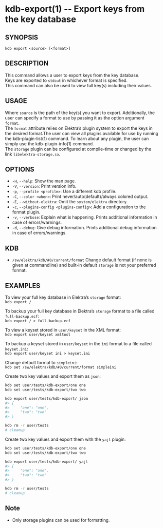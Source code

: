 # kdb-export(1) -- Export keys from the key database

## SYNOPSIS

`kdb export <source> [<format>]`<br>

## DESCRIPTION

This command allows a user to export keys from the key database.<br>
Keys are exported to `stdout` in whichever format is specified.<br>
This command can also be used to view full key(s) including their values.<br>

## USAGE

Where `source` is the path of the key(s) you want to export.
Additionally, the user can specify a format to use by passing it as the option argument `format`.<br>
The `format` attribute relies on Elektra’s plugin system to export the keys in the desired format.The user can view all plugins available for use by running the kdb-plugin-list(1) command. To learn about any plugin, the user can simply use the kdb-plugin-info(1) command.<br>
The `storage` plugin can be configured at compile-time or changed by the link `libelektra-storage.so`.

## OPTIONS

- `-H`, `--help`:
  Show the man page.
- `-V`, `--version`:
  Print version info.
- `-p`, `--profile <profile>`:
  Use a different kdb profile.
- `-C`, `--color <when>`:
  Print never/auto(default)/always colored output.
- `-E`, `--without-elektra`:
  Omit the `system/elektra` directory.
- `-c`, `--plugins-config <plugins-config>`:
  Add a configuration to the format plugin.
- `-v`, `--verbose`:
  Explain what is happening. Prints additional information in case of errors/warnings.
- `-d`, `--debug`:
  Give debug information. Prints additional debug information in case of errors/warnings.

## KDB

- `/sw/elektra/kdb/#0/current/format`
  Change default format (if none is given at commandline) and built-in default `storage` is not your preferred format.

## EXAMPLES

To view your full key database in Elektra’s `storage` format:<br>
`kdb export /`<br>

To backup your full key database in Elektra’s `storage` format to a file called `full-backup.ecf`:<br>
`kdb export / > full-backup.ecf`<br>

To view a keyset stored in `user/keyset` in the XML format:<br>
`kdb export user/keyset xmltool`<br>

To backup a keyset stored in `user/keyset` in the `ini` format to a file called `keyset.ini`:<br>
`kdb export user/keyset ini > keyset.ini`<br>

Change default format to `simpleini`:<br>
`kdb set /sw/elektra/kdb/#0/current/format simpleini`

Create two key values and export them as `json`:
```sh
kdb set user/tests/kdb-export/one one
kdb set user/tests/kdb-export/two two

kdb export user/tests/kdb-export/ json
#> {
#>     "one": "one",
#>     "two": "two"
#> }

kdb rm -r user/tests
# cleanup
```

Create two key values and export them with the `yajl` plugin:
```sh
kdb set user/tests/kdb-export/one one
kdb set user/tests/kdb-export/two two

kdb export user/tests/kdb-export/ yajl
#> {
#>     "one": "one",
#>     "two": "two"
#> }

kdb rm -r user/tests
# cleanup
```

## Note

- Only storage plugins can be used for formatting.
